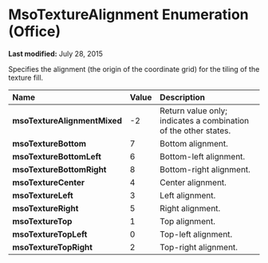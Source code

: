 
# MsoTextureAlignment Enumeration (Office)

 **Last modified:** July 28, 2015

Specifies the alignment (the origin of the coordinate grid) for the tiling of the texture fill.


|**Name**|**Value**|**Description**|
|:-----|:-----|:-----|
| **msoTextureAlignmentMixed**|-2|Return value only; indicates a combination of the other states.|
| **msoTextureBottom**|7|Bottom alignment.|
| **msoTextureBottomLeft**|6|Bottom-left alignment.|
| **msoTextureBottomRight**|8|Bottom-right alignment.|
| **msoTextureCenter**|4|Center alignment.|
| **msoTextureLeft**|3|Left alignment.|
| **msoTextureRight**|5|Right alignment.|
| **msoTextureTop**|1|Top alignment.|
| **msoTextureTopLeft**|0|Top-left alignment.|
| **msoTextureTopRight**|2|Top-right alignment.|
